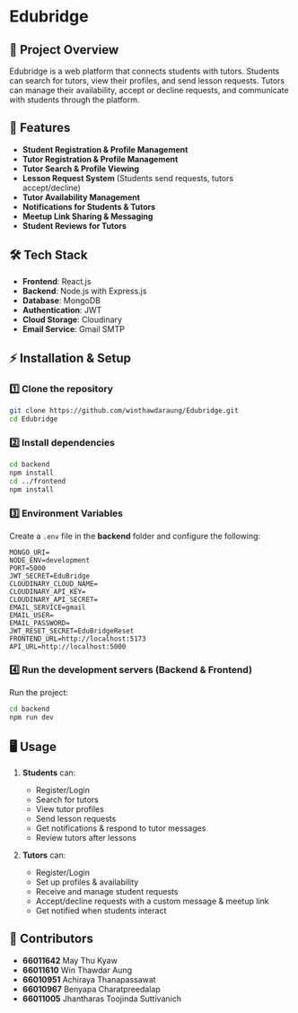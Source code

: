 # Edubridge

## 📌 Project Overview
Edubridge is a web platform that connects students with tutors. Students can search for tutors, view their profiles, and send lesson requests. Tutors can manage their availability, accept or decline requests, and communicate with students through the platform.

## 🚀 Features
- **Student Registration & Profile Management**
- **Tutor Registration & Profile Management**
- **Tutor Search & Profile Viewing**
- **Lesson Request System** (Students send requests, tutors accept/decline)
- **Tutor Availability Management**
- **Notifications for Students & Tutors**
- **Meetup Link Sharing & Messaging**
- **Student Reviews for Tutors**

## 🛠️ Tech Stack
- **Frontend**: React.js
- **Backend**: Node.js with Express.js
- **Database**: MongoDB
- **Authentication**: JWT
- **Cloud Storage**: Cloudinary
- **Email Service**: Gmail SMTP

## ⚡ Installation & Setup
### 1️⃣ Clone the repository
```sh
git clone https://github.com/winthawdaraung/Edubridge.git
cd Edubridge
```

### 2️⃣ Install dependencies
```sh
cd backend
npm install
cd ../frontend
npm install
```
### 3️⃣ Environment Variables
Create a `.env` file in the **backend** folder and configure the following:
```env
MONGO_URI=
NODE_ENV=development
PORT=5000
JWT_SECRET=EduBridge
CLOUDINARY_CLOUD_NAME=
CLOUDINARY_API_KEY=
CLOUDINARY_API_SECRET=
EMAIL_SERVICE=gmail
EMAIL_USER=
EMAIL_PASSWORD=
JWT_RESET_SECRET=EduBridgeReset
FRONTEND_URL=http://localhost:5173
API_URL=http://localhost:5000
```
### 4️⃣ Run the development servers (Backend & Frontend)
Run the project:
```sh
cd backend
npm run dev
```


## 🖥️ Usage
1. **Students** can:
   - Register/Login
   - Search for tutors
   - View tutor profiles
   - Send lesson requests
   - Get notifications & respond to tutor messages
   - Review tutors after lessons

2. **Tutors** can:
   - Register/Login
   - Set up profiles & availability
   - Receive and manage student requests
   - Accept/decline requests with a custom message & meetup link
   - Get notified when students interact

## 👥 Contributors
- **66011642** May Thu Kyaw 
- **66011610** Win Thawdar Aung 
- **66010951** Achiraya Thanapassawat 
- **66010967** Benyapa Charatpreedalap 
- **66011005** Jhantharas Toojinda Suttivanich
